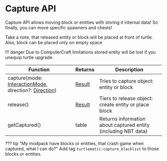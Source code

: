 # Capture API

Capture API allows moving block or entities with storing it internal data! So finally, you can move specific spawners and chests!

Take a note, that released entity or block will be placed at front of turtle. Also, block can be placed only on empty space

!!! danger
    Due to ComputerCraft limitations stored entity will be lost if you unequip turtle upgrade.

| Function                                              | Returns | Description                                                    |
|-------------------------------------------------------|---------|----------------------------------------------------------------|
| capture(mode: [InteractionMode](introduction.md#interaction-mode), direction?: [Direction](introduction.md#direction)) | [Result](introduction.md#result)  | Tries to capture object: entity or block                       |
| release()                                             | [Result](introduction.md#result)  | Tiers to release object: create entity or place block          |
| getCaptured()                                         | table   | Returns information about captured entity (including NBT data) |


??? tip "My modpack have blocks or entities, that crash game when captured, what I can do?"
    Add tag `turtlematic:capture_blacklist` to those blocks or entities.
